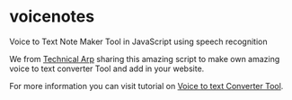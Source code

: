 # voicenotes
Voice to Text Note Maker Tool in JavaScript using speech recognition

We from <a href="https://www.technicalarp.com/"  rel="dofollow ugc">Technical Arp</a> sharing this amazing script to make own amazing voice to text converter Tool and add in your website.

For more information you can visit tutorial on <a href="https://www.technicalarp.com/2021/07/voice-to-text-converter-tool-script.html"  rel="nofollow ugc">Voice to text Converter Tool</a>.

